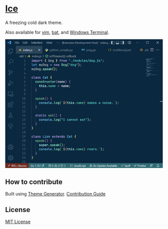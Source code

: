 # [Ice](https://marketplace.visualstudio.com/items?itemName=a5hk.ice)

A freezing cold dark theme.

Also available for [vim](/vim/colors/), [bat](/bat/), and [Windows Terminal](/windows-terminal/).

![javascript](/screenshot/javascript.png)

## How to contribute

Built using [Theme Generator](https://github.com/a5hk/theme-generator). [Contribution Guide](https://github.com/a5hk/theme-generator/blob/master/CONTRIBUTING.md)

## License

[MIT License](LICENSE)
